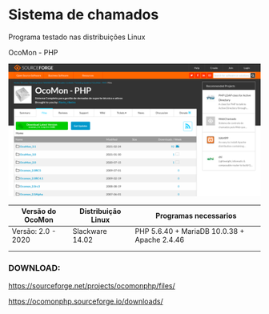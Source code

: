 # Sistema de chamados

Programa testado nas distribuições Linux

OcoMon - PHP


![Repositorio do Ocomon](https://raw.githubusercontent.com/brasileirinho/Sistema-de-chamados/Default/OcoMon%20-%20SourceForge%20net.png)


|Versão do OcoMon   | Distribuição Linux |          Programas necessarios               |
|-------------------|--------------------|----------------------------------------------|
|Versão: 2.0 - 2020 | Slackware 14.02    | PHP 5.6.40 + MariaDB 10.0.38 + Apache 2.4.46 |
|||
|||




### DOWNLOAD:

https://sourceforge.net/projects/ocomonphp/files/

https://ocomonphp.sourceforge.io/downloads/


